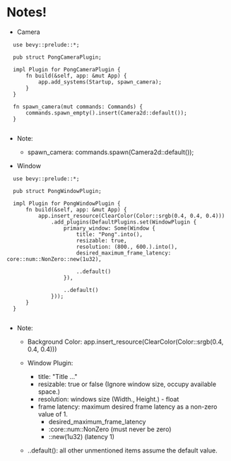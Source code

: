 # Notes!

- Camera

```
  use bevy::prelude::*;

  pub struct PongCameraPlugin;

  impl Plugin for PongCameraPlugin {
      fn build(&self, app: &mut App) {
          app.add_systems(Startup, spawn_camera);
      }
  }

  fn spawn_camera(mut commands: Commands) {
      commands.spawn_empty().insert(Camera2d::default());
  }
  
```

- Note:
  - spawn_camera: commands.spawn(Camera2d::default());



- Window

```
  use bevy::prelude::*;

  pub struct PongWindowPlugin;

  impl Plugin for PongWindowPlugin {
      fn build(&self, app: &mut App) {
          app.insert_resource(ClearColor(Color::srgb(0.4, 0.4, 0.4)))
              .add_plugins(DefaultPlugins.set(WindowPlugin {
                  primary_window: Some(Window {
                      title: "Pong".into(),
                      resizable: true,
                      resolution: (800., 600.).into(),
                      desired_maximum_frame_latency: core::num::NonZero::new(1u32),

                      ..default()
                  }),

                  ..default()
              }));
      }
  }
  
```

- Note: 

  - Background Color: app.insert_resource(ClearColor(Color::srgb(0.4, 0.4, 0.4)))

  - Window Plugin:
    - title: "Title ..."
    - resizable: true or false (Ignore window size, occupy available space.)
    - resolution: windows size (Width., Height.) - float
    - frame latency: maximum desired frame latency as a non-zero value of 1.
      - desired_maximum_frame_latency
      - :core::num::NonZero (must never be zero)
      - ::new(1u32) (latency 1)

  - ..default(): all other unmentioned items assume the default value.



